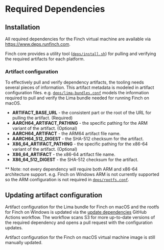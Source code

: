 # Required Dependencies

## Installation

All required dependencies for the Finch virtual machine are
available via https://www.deps.runfinch.com.

Finch core provides a utility tool ([`deps/install.sh`](../deps/install.sh)) for pulling and verifying the required artifacts for each platform.

### Artifact configuration

To effectively pull and verify dependency artifacts, the tooling
needs several pieces of information. This artifact metadata is
modeled in artifact configuration files. e.g. [`deps/lima-bundles.conf`](../deps/lima-bundles.conf)
models the information required to pull and verify the Lima bundle
needed for running Finch on macOS.

* **ARTIFACT_BASE_URL** - the consistent part or the root of the
URL for pulling the artifact. (Required)
* **AARCH64_ARTIFACT_PATHING** - the specific pathing for the ARM
variant of the artifact. (Optional)
* **AARCH64_ARTIFACT** - the ARM64 artifact file name.
* **AARCH64_512_DIGEST** - the SHA-512 checksum for the artifact.
* **X86_64_ARTIFACT_PATHING** - the specific pathing for the
x86-64 variant of the artifact. (Optional)
* **X86_64_ARTIFACT** - the x86-64 artifact file name.
* **X86_64_512_DIGEST** - the SHA-512 checksum for the artifact.

** Note: not every dependency will require both ARM and x86-64 
architecture support. e.g. Finch on Windows ARM is not currently 
supported so the ARM configuration is not required in
[`deps/rootfs.conf`](../deps/rootfs.conf).

## Updating artifact configuration

Artifact configuration for the Lima bundle for Finch on macOS and the rootfs
for Finch on Windows is updated via the 
[update dependencies](../.github/workflows/update-dependencies.yaml)
GitHub Actions workflow. The workflow scans S3 for more up-to-date 
versions of the required dependency and opens a pull request with
the configuration updates.

Artifact configuration for the Finch on macOS virtual machine image
is still manually updated.
